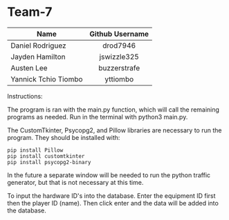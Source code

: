 # Team-7
| Name        | Github Username           |
| ------------- |:-------------:|
| Daniel Rodriguez      | drod7946 |
| Jayden Hamilton      | jswizzle325      |
| Austen Lee | buzzerstrafe      |
| Yannick Tchio Tiombo | yttiombo      |

Instructions:

The program is ran with the main.py function, which will call the remaining programs as needed. Run in the terminal with python3 main.py. 

The CustomTkinter, Psycopg2, and Pillow libraries are necessary to run the program. They should be installed with:
```
pip install Pillow
pip install customtkinter
pip install psycopg2-binary
```
In the future a separate window will be needed to run the python traffic generator, but that is not necessary at this time. 

To input the hardware ID's into the database. Enter the equipment ID first then the player ID (name). Then click enter and the data will be added into the database.
